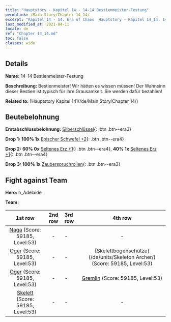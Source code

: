 ```yaml
---
title: "Hauptstory - Kapitel 14 - 14-14 Bestienmeister-Festung"
permalink: /Main Story/Chapter 14_14/
excerpt: "Kapitel 14 - 14. Era of Chaos  Hauptstory - Kapitel 14_14. 14-14 Bestienmeister-Festung"
last_modified_at: 2021-04-11
locale: de
ref: "Chapter 14_14.md"
toc: false
classes: wide
---
```


## Details

 **Name:** 14-14 Bestienmeister-Festung

 **Beschreibung:** Bestienmeister! Wir hätten es wissen müssen! Der Wahnsinn dieser Bestien ist typisch für ihre Grausamkeit. Sie werden dafür bezahlen!

 **Related to:** [Hauptstory Kapitel 14](/de/Main Story/Chapter 14/)

## Beutebelohnung

 **Erstabschlussbelohnung:** [Silberschlüssel](/de/Items/con_693/){: .btn .btn--era3}

 **Drop 1:** **100% 1x** [Epischer Schwefel +2](/de/Items/mat_50/){: .btn .btn--era4}

 **Drop 2:** **60% 0x** [Seltenes Erz +1](/de/Items/mat_40/){: .btn .btn--era4}, **40% 1x** [Seltenes Erz +1](/de/Items/mat_40/){: .btn .btn--era4}

 **Drop 3:** **100% 1x** [Zauberspruchrollen](/de/Items/con_694/){: .btn .btn--era3}


## Fight against Team
 **Hero:** h_Adelaide

 **Team:**


  | 1st row | 2nd row | 3rd row | 4th row |
  |:----:|:----:|:----|:----:|
  | [Naga](/de/units/Naga/) (Score: 59185, Level:53)  | - | - | - |
  | [Oger](/de/units/Ogre/) (Score: 59185, Level:53)  | - | - | [Skelettbogenschütze](/de/units/Skeleton Archer/) (Score: 59185, Level:53)  |
  | [Oger](/de/units/Ogre/) (Score: 59185, Level:53)  | - | - | [Gremlin](/de/units/Gremlin/) (Score: 59185, Level:53)  |
  | [Skelett](/de/units/Skeleton/) (Score: 59185, Level:53)  | - | - | - |


